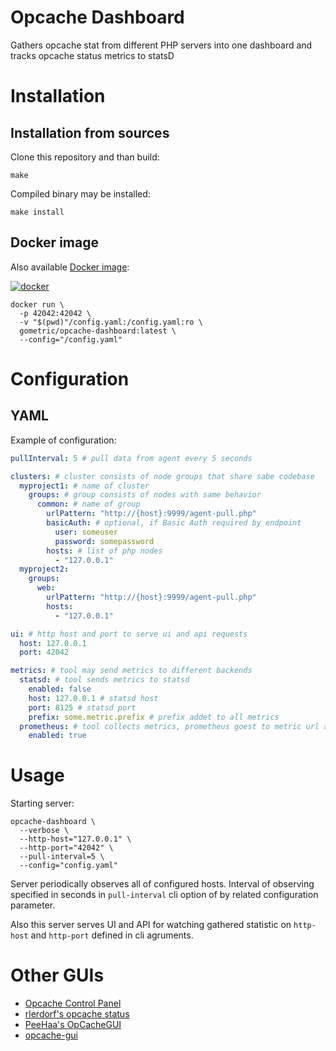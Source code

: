 # Opcache Dashboard

Gathers opcache stat from different PHP servers into one dashboard and tracks opcache status metrics to statsD

# Installation

## Installation from sources

Clone this repository and than build:

```
make
```

Compiled binary may be installed:

```
make install
```

## Docker image

Also available [Docker image](https://hub.docker.com/r/gometric/opcache-dashboard/):

[![docker](https://img.shields.io/docker/pulls/gometric/opcache-dashboard.svg?style=flat)](https://hub.docker.com/r/gometric/opcache-dashboard/)

```
docker run \
  -p 42042:42042 \
  -v "$(pwd)"/config.yaml:/config.yaml:ro \
  gometric/opcache-dashboard:latest \
  --config="/config.yaml"
```

# Configuration

## YAML

Example of configuration:

```yaml
pullInterval: 5 # pull data from agent every 5 seconds

clusters: # cluster consists of node groups that share sabe codebase
  myproject1: # name of cluster
    groups: # group consists of nodes with same behavior
      common: # name of group
        urlPattern: "http://{host}:9999/agent-pull.php"
        basicAuth: # optional, if Basic Auth required by endpoint
          user: someuser
          password: somepassword
        hosts: # list of php nodes
          - "127.0.0.1"
  myproject2:
    groups:
      web:
        urlPattern: "http://{host}:9999/agent-pull.php"
        hosts: 
          - "127.0.0.1"

ui: # http host and port to serve ui and api requests
  host: 127.0.0.1
  port: 42042

metrics: # tool may send metrics to different backends
  statsd: # tool sends metrics to statsd
    enabled: false
    host: 127.0.0.1 # statsd host
    port: 8125 # statsd port
    prefix: some.metric.prefix # prefix addet to all metrics
  prometheus: # tool collects metrics, prometheus goest to metric url and scrapps data
    enabled: true
```

# Usage

Starting server:

```
opcache-dashboard \
  --verbose \
  --http-host="127.0.0.1" \
  --http-port="42042" \
  --pull-interval=5 \
  --config="config.yaml"
```

Server periodically observes all of configured hosts. 
Interval of observing specified in seconds in `pull-interval` cli option of by related configuration parameter.

Also this server serves UI and API for watching gathered statistic on `http-host` and `http-port` defined in cli agruments.

# Other GUIs

* [Opcache Control Panel](https://gist.github.com/ck-on/4959032)
* [rlerdorf's opcache status](https://github.com/rlerdorf/opcache-status)
* [PeeHaa's OpCacheGUI](https://github.com/PeeHaa/OpCacheGUI)
* [opcache-gui](https://github.com/amnuts/opcache-gui)
